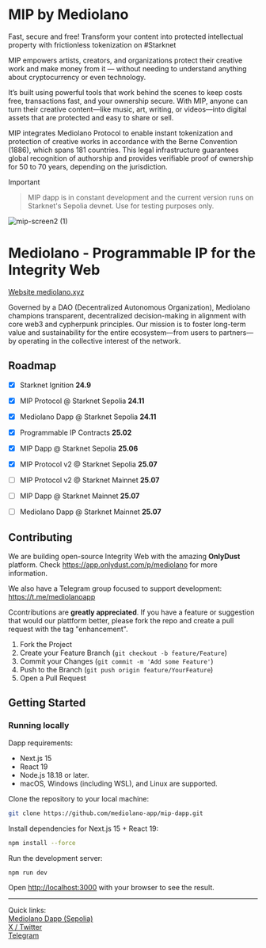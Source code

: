 # MIP by Mediolano

Fast, secure and free! Transform your content into protected intellectual property with frictionless tokenization on #Starknet

MIP empowers artists, creators, and organizations protect their creative work and make money from it — without needing to understand anything about cryptocurrency or even technology.

It’s built using powerful tools that work behind the scenes to keep costs free, transactions fast, and your ownership secure. With MIP, anyone can turn their creative content—like music, art, writing, or videos—into digital assets that are protected and easy to share or sell.

MIP integrates Mediolano Protocol to enable instant tokenization and protection of creative works in accordance with the Berne Convention (1886), which spans 181 countries. This legal infrastructure guarantees global recognition of authorship and provides verifiable proof of ownership for 50 to 70 years, depending on the jurisdiction.

> [!IMPORTANT]

> MIP dapp is in constant development and the current version runs on Starknet's Sepolia devnet. Use for testing purposes only. 

![mip-screen2 (1)](https://github.com/user-attachments/assets/07eb8b5c-ba61-4c22-9119-c838a3882e84)



# Mediolano - Programmable IP for the Integrity Web

<a href="https://mediolano.xyz">Website mediolano.xyz</a>

Governed by a DAO (Decentralized Autonomous Organization), Mediolano champions transparent, decentralized decision-making in alignment with core web3 and cypherpunk principles. Our mission is to foster long-term value and sustainability for the entire ecosystem—from users to partners—by operating in the collective interest of the network.


## Roadmap

- [x] Starknet Ignition **24.9**

- [x] MIP Protocol @ Starknet Sepolia **24.11**

- [x] Mediolano Dapp @ Starknet Sepolia **24.11**

- [x] Programmable IP Contracts **25.02**

- [x] MIP Dapp @ Starknet Sepolia **25.06**

- [X] MIP Protocol v2 @ Starknet Sepolia **25.07**

- [ ] MIP Protocol v2 @ Starknet Mainnet **25.07**

- [ ] MIP Dapp @ Starknet Mainnet **25.07**

- [ ] Mediolano Dapp @ Starknet Mainnet **25.07**


## Contributing

We are building open-source Integrity Web with the amazing **OnlyDust** platform. Check https://app.onlydust.com/p/mediolano for more information.

We also have a Telegram group focused to support development: https://t.me/mediolanoapp

Ccontributions are **greatly appreciated**. If you have a feature or suggestion that would our plattform better, please fork the repo and create a pull request with the tag "enhancement".

1. Fork the Project
2. Create your Feature Branch (`git checkout -b feature/Feature`)
3. Commit your Changes (`git commit -m 'Add some Feature'`)
4. Push to the Branch (`git push origin feature/YourFeature`)
5. Open a Pull Request


## Getting Started


### Running locally

Dapp requirements:
- Next.js 15
- React 19
- Node.js 18.18 or later.
- macOS, Windows (including WSL), and Linux are supported.

Clone the repository to your local machine:

```bash
git clone https://github.com/mediolano-app/mip-dapp.git
```
Install dependencies for Next.js 15 + React 19:

```bash
npm install --force
```

Run the development server:

```bash
npm run dev
```

Open [http://localhost:3000](http://localhost:3000) with your browser to see the result.

<hr>

Quick links:
<br>
<a href="https://ip.mediolano.app">Mediolano Dapp (Sepolia)</a>
<br>
<a href="https://x.com/mediolanoapp">X / Twitter</a>
<br>
<a href="https://t.me/MediolanoStarknet">Telegram</a>
<br>

